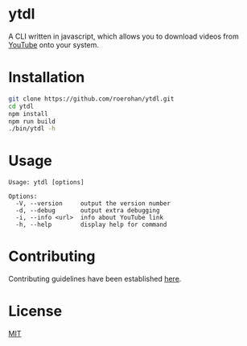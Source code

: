 # ytdl

A CLI written in javascript, which allows you to download videos from [YouTube](http://youtube.com) onto your system.

# Installation

```bash
git clone https://github.com/roerohan/ytdl.git
cd ytdl
npm install
npm run build
./bin/ytdl -h
```

# Usage

```
Usage: ytdl [options]

Options:
  -V, --version     output the version number
  -d, --debug       output extra debugging
  -i, --info <url>  info about YouTube link
  -h, --help        display help for command
```

# Contributing

Contributing guidelines have been established [here](./CONTRIBUTING.md).

# License

[MIT](https://github.com/roerohan/ytdl/blob/master/LICENSE)
